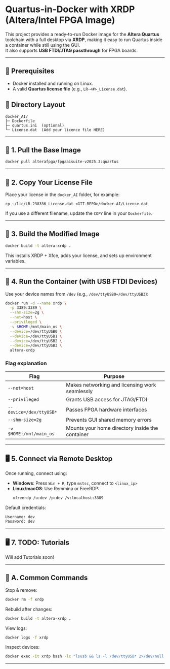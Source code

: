 # Quartus-in-Docker with XRDP (Altera/Intel FPGA Image)

This project provides a ready-to-run Docker image for the **Altera Quartus** toolchain with a full desktop via **XRDP**, making it easy to run Quartus inside a container while still using the GUI.  
It also supports **USB FTDI/JTAG passthrough** for FPGA boards.

---

## 🧩 Prerequisites

- Docker installed and running on Linux.
- A valid **Quartus license file** (e.g., `LR-<#>_License.dat`).

## 🧱 Directory Layout

```
docker_AI/
├─ Dockerfile
├─ quartus.ini  (optional)
└─ License.dat  (Add your licence file HERE)
```

---

## 🚀 1. Pull the Base Image

```bash
docker pull alterafpga/fpgaaisuite-v2025.3:quartus
```

---

## 🧰 2. Copy Your License File

Place your license in the `docker_AI` folder, for example:

```
cp ~/lic/LR-238336_License.dat <GIT-REPO>/docker-AI/License.dat
```

If you use a different filename, update the `COPY` line in your `Dockerfile`.

---

## 🧱 3. Build the Modified Image

```bash
docker build -t altera-xrdp .
```

This installs XRDP + Xfce, adds your license, and sets up environment variables.

---
## 🧩 4. Run the Container (with USB FTDI Devices)

Use your device names from `/dev` (e.g., `/dev/ttyUSB0`–`/dev/ttyUSB3`):

```bash
docker run -d --name xrdp \
  -p 3389:3389 \
  --shm-size=2g \
  --net=host \
  --privileged \
  -v $HOME:/mnt/main_os \
  --device=/dev/ttyUSB0 \
  --device=/dev/ttyUSB1 \
  --device=/dev/ttyUSB2 \
  --device=/dev/ttyUSB3 \
  altera-xrdp
```

### Flag explanation

| Flag | Purpose |
|------|----------|
| `--net=host` | Makes networking and licensing work seamlessly |
| `--privileged` | Grants USB access for JTAG/FTDI |
| `--device=/dev/ttyUSB*` | Passes FPGA hardware interfaces |
| `--shm-size=2g` | Prevents GUI shared memory errors |
| `-v $HOME:/mnt/main_os` | Mounts your home directory inside the container |

---

## 🖥️ 5. Connect via Remote Desktop

Once running, connect using:

- **Windows**: Press `Win + R`, type `mstsc`, connect to `<linux_ip>`
- **Linux/macOS**: Use Remmina or FreeRDP:
  ```bash
  xfreerdp /u:dev /p:dev /v:localhost:3389
  ```

Default credentials:
```
Username: dev
Password: dev
```

---

## 🖥️ 7. TODO: Tutorials 

Will add Tutorials soon!

---


## 🧹 A. Common Commands

Stop & remove:
```bash
docker rm -f xrdp
```

Rebuild after changes:
```bash
docker build -t altera-xrdp .
```

View logs:
```bash
docker logs -f xrdp
```

Inspect devices:
```bash
docker exec -it xrdp bash -lc "lsusb && ls -l /dev/ttyUSB* 2>/dev/null || true"
```

---